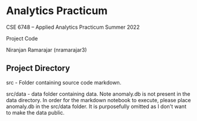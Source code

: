 # Analytics Practicum
CSE 6748 – Applied Analytics Practicum Summer 2022 

Project Code

Niranjan Ramarajar (nramarajar3) 

## Project Directory
  src - Folder containing source code markdown.
  
  src/data - data folder containing data. Note anomaly.db is not present in the data directory. In order for the markdown notebook to execute, please place anomaly.db in the src/data folder. It is purposefully omitted as I don't want to make the data public.
  
  
